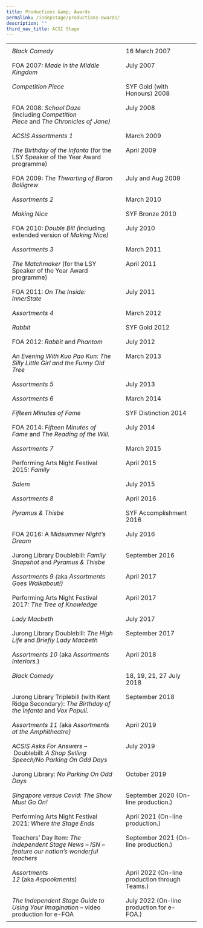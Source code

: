 ```yaml
---
title: Productions &amp; Awards
permalink: /indepstage/productions-awards/
description: ""
third_nav_title: ACSI Stage
---
```

<table><tbody style="box-sizing: border-box; margin-top: 0px;"><tr style="box-sizing: border-box; margin-top: 0px; height: 24px;"><td style="box-sizing: border-box; border-collapse: collapse; padding: 10px 15px; line-height: 18px; margin-top: 0px; height: 24px; width: 489px;" valign="top"><em style="box-sizing: border-box; margin-top: 0px;">Black Comedy</em></td><td style="box-sizing: border-box; border-collapse: collapse; padding: 10px 15px; line-height: 18px; height: 24px; width: 330px;" valign="top">16 March 2007</td></tr><tr style="box-sizing: border-box; height: 24px;"><td style="box-sizing: border-box; border-collapse: collapse; padding: 10px 15px; line-height: 18px; margin-top: 0px; height: 24px; width: 489px;" valign="top">FOA 2007:&nbsp;<em style="box-sizing: border-box; margin-top: 0px;">Made in the Middle Kingdom</em></td><td style="box-sizing: border-box; border-collapse: collapse; padding: 10px 15px; line-height: 18px; height: 24px; width: 330px;" valign="top">July 2007</td></tr><tr style="box-sizing: border-box; height: 24px;"><td style="box-sizing: border-box; border-collapse: collapse; padding: 10px 15px; line-height: 18px; margin-top: 0px; height: 24px; width: 489px;" valign="top"><em style="box-sizing: border-box; margin-top: 0px;">Competition Piece</em></td><td style="box-sizing: border-box; border-collapse: collapse; padding: 10px 15px; line-height: 18px; height: 24px; width: 330px;" valign="top">SYF Gold (with Honours) 2008</td></tr><tr style="box-sizing: border-box; height: 48px;"><td style="box-sizing: border-box; border-collapse: collapse; padding: 10px 15px; line-height: 18px; margin-top: 0px; height: 48px; width: 489px;" valign="top">FOA 2008:<em style="box-sizing: border-box; margin-top: 0px;">&nbsp;School Daze (</em>including&nbsp;<em style="box-sizing: border-box;">Competition Piece&nbsp;</em>and&nbsp;<em style="box-sizing: border-box;">The Chronicles of Jane)</em></td><td style="box-sizing: border-box; border-collapse: collapse; padding: 10px 15px; line-height: 18px; height: 48px; width: 330px;" valign="top">July 2008</td></tr><tr style="box-sizing: border-box; height: 24px;"><td style="box-sizing: border-box; border-collapse: collapse; padding: 10px 15px; line-height: 18px; margin-top: 0px; height: 24px; width: 489px;" valign="top"><em style="box-sizing: border-box; margin-top: 0px;">ACSIS Assortments 1</em></td><td style="box-sizing: border-box; border-collapse: collapse; padding: 10px 15px; line-height: 18px; height: 24px; width: 330px;" valign="top">March 2009</td></tr><tr style="box-sizing: border-box; height: 48px;"><td style="box-sizing: border-box; border-collapse: collapse; padding: 10px 15px; line-height: 18px; margin-top: 0px; height: 48px; width: 489px;" valign="top"><em style="box-sizing: border-box; margin-top: 0px;">The Birthday of the Infanta&nbsp;</em>(for the LSY Speaker of the Year Award programme)</td><td style="box-sizing: border-box; border-collapse: collapse; padding: 10px 15px; line-height: 18px; height: 48px; width: 330px;" valign="top">April 2009</td></tr><tr style="box-sizing: border-box; height: 24px;"><td style="box-sizing: border-box; border-collapse: collapse; padding: 10px 15px; line-height: 18px; margin-top: 0px; height: 24px; width: 489px;" valign="top">FOA 2009:&nbsp;<em style="box-sizing: border-box; margin-top: 0px;">The Thwarting of Baron Bolligrew</em></td><td style="box-sizing: border-box; border-collapse: collapse; padding: 10px 15px; line-height: 18px; height: 24px; width: 330px;" valign="top">July and Aug 2009</td></tr><tr style="box-sizing: border-box; height: 24px;"><td style="box-sizing: border-box; border-collapse: collapse; padding: 10px 15px; line-height: 18px; margin-top: 0px; height: 24px; width: 489px;" valign="top"><em style="box-sizing: border-box; margin-top: 0px;">Assortments 2</em></td><td style="box-sizing: border-box; border-collapse: collapse; padding: 10px 15px; line-height: 18px; height: 24px; width: 330px;" valign="top">March 2010</td></tr><tr style="box-sizing: border-box; height: 24px;"><td style="box-sizing: border-box; border-collapse: collapse; padding: 10px 15px; line-height: 18px; margin-top: 0px; height: 24px; width: 489px;" valign="top"><em style="box-sizing: border-box; margin-top: 0px;">Making Nice</em></td><td style="box-sizing: border-box; border-collapse: collapse; padding: 10px 15px; line-height: 18px; height: 24px; width: 330px;" valign="top">SYF Bronze 2010</td></tr><tr style="box-sizing: border-box; height: 24px;"><td style="box-sizing: border-box; border-collapse: collapse; padding: 10px 15px; line-height: 18px; margin-top: 0px; height: 24px; width: 489px;" valign="top">FOA 2010:&nbsp;<em style="box-sizing: border-box; margin-top: 0px;">Double Bill (</em>including extended version of&nbsp;<em style="box-sizing: border-box;">Making Nice)</em></td><td style="box-sizing: border-box; border-collapse: collapse; padding: 10px 15px; line-height: 18px; height: 24px; width: 330px;" valign="top">July 2010</td></tr><tr style="box-sizing: border-box; height: 24px;"><td style="box-sizing: border-box; border-collapse: collapse; padding: 10px 15px; line-height: 18px; margin-top: 0px; height: 24px; width: 489px;" valign="top"><em style="box-sizing: border-box; margin-top: 0px;">Assortments 3</em></td><td style="box-sizing: border-box; border-collapse: collapse; padding: 10px 15px; line-height: 18px; height: 24px; width: 330px;" valign="top">March 2011</td></tr><tr style="box-sizing: border-box; height: 48px;"><td style="box-sizing: border-box; border-collapse: collapse; padding: 10px 15px; line-height: 18px; margin-top: 0px; height: 48px; width: 489px;" valign="top"><em style="box-sizing: border-box; margin-top: 0px;">The Matchmaker&nbsp;</em>(for the LSY Speaker of the Year Award programme)</td><td style="box-sizing: border-box; border-collapse: collapse; padding: 10px 15px; line-height: 18px; height: 48px; width: 330px;" valign="top">April 2011</td></tr><tr style="box-sizing: border-box; height: 24px;"><td style="box-sizing: border-box; border-collapse: collapse; padding: 10px 15px; line-height: 18px; margin-top: 0px; height: 24px; width: 489px;" valign="top">FOA 2011:&nbsp;<em style="box-sizing: border-box; margin-top: 0px;">On The Inside: InnerState</em></td><td style="box-sizing: border-box; border-collapse: collapse; padding: 10px 15px; line-height: 18px; height: 24px; width: 330px;" valign="top">July 2011</td></tr><tr style="box-sizing: border-box; height: 24px;"><td style="box-sizing: border-box; border-collapse: collapse; padding: 10px 15px; line-height: 18px; margin-top: 0px; height: 24px; width: 489px;" valign="top"><em style="box-sizing: border-box; margin-top: 0px;">Assortments 4</em></td><td style="box-sizing: border-box; border-collapse: collapse; padding: 10px 15px; line-height: 18px; height: 24px; width: 330px;" valign="top">March 2012</td></tr><tr style="box-sizing: border-box; height: 24px;"><td style="box-sizing: border-box; border-collapse: collapse; padding: 10px 15px; line-height: 18px; margin-top: 0px; height: 24px; width: 489px;" valign="top"><em style="box-sizing: border-box; margin-top: 0px;">Rabbit</em></td><td style="box-sizing: border-box; border-collapse: collapse; padding: 10px 15px; line-height: 18px; height: 24px; width: 330px;" valign="top">SYF Gold 2012</td></tr><tr style="box-sizing: border-box; height: 24px;"><td style="box-sizing: border-box; border-collapse: collapse; padding: 10px 15px; line-height: 18px; margin-top: 0px; height: 24px; width: 489px;" valign="top">FOA 2012:&nbsp;<em style="box-sizing: border-box; margin-top: 0px;">Rabbit</em>&nbsp;and&nbsp;<em style="box-sizing: border-box;">Phantom</em></td><td style="box-sizing: border-box; border-collapse: collapse; padding: 10px 15px; line-height: 18px; height: 24px; width: 330px;" valign="top">July 2012</td></tr><tr style="box-sizing: border-box; height: 48px;"><td style="box-sizing: border-box; border-collapse: collapse; padding: 10px 15px; line-height: 18px; margin-top: 0px; height: 48px; width: 489px;" valign="top"><em style="box-sizing: border-box; margin-top: 0px;">An Evening With Kuo Pao Kun: The Silly Little Girl and the Funny Old Tree</em></td><td style="box-sizing: border-box; border-collapse: collapse; padding: 10px 15px; line-height: 18px; height: 48px; width: 330px;" valign="top">March 2013</td></tr><tr style="box-sizing: border-box; height: 24px;"><td style="box-sizing: border-box; border-collapse: collapse; padding: 10px 15px; line-height: 18px; margin-top: 0px; height: 24px; width: 489px;" valign="top"><em style="box-sizing: border-box; margin-top: 0px;">Assortments 5</em></td><td style="box-sizing: border-box; border-collapse: collapse; padding: 10px 15px; line-height: 18px; height: 24px; width: 330px;" valign="top">July 2013</td></tr><tr style="box-sizing: border-box; height: 24px;"><td style="box-sizing: border-box; border-collapse: collapse; padding: 10px 15px; line-height: 18px; margin-top: 0px; height: 24px; width: 489px;" valign="top"><em style="box-sizing: border-box; margin-top: 0px;">Assortments 6</em></td><td style="box-sizing: border-box; border-collapse: collapse; padding: 10px 15px; line-height: 18px; height: 24px; width: 330px;" valign="top">March 2014</td></tr><tr style="box-sizing: border-box; height: 24px;"><td style="box-sizing: border-box; border-collapse: collapse; padding: 10px 15px; line-height: 18px; margin-top: 0px; height: 24px; width: 489px;" valign="top"><em style="box-sizing: border-box; margin-top: 0px;">Fifteen Minutes of Fame</em></td><td style="box-sizing: border-box; border-collapse: collapse; padding: 10px 15px; line-height: 18px; height: 24px; width: 330px;" valign="top">SYF Distinction 2014</td></tr><tr style="box-sizing: border-box; height: 24px;"><td style="box-sizing: border-box; border-collapse: collapse; padding: 10px 15px; line-height: 18px; margin-top: 0px; height: 24px; width: 489px;" valign="top">FOA 2014:&nbsp;<em style="box-sizing: border-box; margin-top: 0px;">Fifteen Minutes of Fame</em>&nbsp;and&nbsp;<em style="box-sizing: border-box;">The Reading of the Will</em>.</td><td style="box-sizing: border-box; border-collapse: collapse; padding: 10px 15px; line-height: 18px; height: 24px; width: 330px;" valign="top">July 2014</td></tr><tr style="box-sizing: border-box; height: 24px;"><td style="box-sizing: border-box; border-collapse: collapse; padding: 10px 15px; line-height: 18px; margin-top: 0px; height: 24px; width: 489px;" valign="top"><em style="box-sizing: border-box; margin-top: 0px;">Assortments 7</em></td><td style="box-sizing: border-box; border-collapse: collapse; padding: 10px 15px; line-height: 18px; height: 24px; width: 330px;" valign="top">March 2015</td></tr><tr style="box-sizing: border-box; height: 24px;"><td style="box-sizing: border-box; border-collapse: collapse; padding: 10px 15px; line-height: 18px; margin-top: 0px; height: 24px; width: 489px;" valign="top">Performing Arts Night Festival 2015:&nbsp;<em style="box-sizing: border-box; margin-top: 0px;">Family</em></td><td style="box-sizing: border-box; border-collapse: collapse; padding: 10px 15px; line-height: 18px; height: 24px; width: 330px;" valign="top">April 2015</td></tr><tr style="box-sizing: border-box; height: 24px;"><td style="box-sizing: border-box; border-collapse: collapse; padding: 10px 15px; line-height: 18px; margin-top: 0px; height: 24px; width: 489px;" valign="top"><em style="box-sizing: border-box; margin-top: 0px;">Salem</em></td><td style="box-sizing: border-box; border-collapse: collapse; padding: 10px 15px; line-height: 18px; height: 24px; width: 330px;" valign="top">July 2015</td></tr><tr style="box-sizing: border-box; height: 24px;"><td style="box-sizing: border-box; border-collapse: collapse; padding: 10px 15px; line-height: 18px; margin-top: 0px; height: 24px; width: 489px;" valign="top"><em style="box-sizing: border-box; margin-top: 0px;">Assortments 8</em></td><td style="box-sizing: border-box; border-collapse: collapse; padding: 10px 15px; line-height: 18px; height: 24px; width: 330px;" valign="top">April 2016</td></tr><tr style="box-sizing: border-box; height: 24px;"><td style="box-sizing: border-box; border-collapse: collapse; padding: 10px 15px; line-height: 18px; margin-top: 0px; height: 24px; width: 489px;" valign="top"><em style="box-sizing: border-box; margin-top: 0px;">Pyramus &amp; Thisbe</em></td><td style="box-sizing: border-box; border-collapse: collapse; padding: 10px 15px; line-height: 18px; height: 24px; width: 330px;" valign="top">SYF Accomplishment 2016</td></tr><tr style="box-sizing: border-box; height: 24px;"><td style="box-sizing: border-box; border-collapse: collapse; padding: 10px 15px; line-height: 18px; margin-top: 0px; height: 24px; width: 489px;" valign="top">FOA 2016: A<em style="box-sizing: border-box; margin-top: 0px;">&nbsp;Midsummer Night’s Dream</em></td><td style="box-sizing: border-box; border-collapse: collapse; padding: 10px 15px; line-height: 18px; height: 24px; width: 330px;" valign="top">July 2016</td></tr><tr style="box-sizing: border-box; height: 24px;"><td style="box-sizing: border-box; border-collapse: collapse; padding: 10px 15px; line-height: 18px; margin-top: 0px; height: 24px; width: 489px;" valign="top">Jurong Library Doublebill:&nbsp;<em style="box-sizing: border-box; margin-top: 0px;">Family Snapshot</em>&nbsp;and&nbsp;<em style="box-sizing: border-box;">Pyramus &amp; Thisbe</em></td><td style="box-sizing: border-box; border-collapse: collapse; padding: 10px 15px; line-height: 18px; height: 24px; width: 330px;" valign="top">September 2016</td></tr><tr style="box-sizing: border-box; height: 24px;"><td style="box-sizing: border-box; border-collapse: collapse; padding: 10px 15px; line-height: 18px; margin-top: 0px; height: 24px; width: 489px;" valign="top"><em style="box-sizing: border-box; margin-top: 0px;">Assortments 9 (</em>aka<em style="box-sizing: border-box;">&nbsp;Assortments Goes Walkabout!)</em></td><td style="box-sizing: border-box; border-collapse: collapse; padding: 10px 15px; line-height: 18px; height: 24px; width: 330px;" valign="top">April 2017</td></tr><tr style="box-sizing: border-box; height: 24px;"><td style="box-sizing: border-box; border-collapse: collapse; padding: 10px 15px; line-height: 18px; margin-top: 0px; height: 24px; width: 489px;" valign="top">Performing Arts Night Festival 2017:<em style="box-sizing: border-box; margin-top: 0px;">&nbsp;The Tree of Knowledge</em></td><td style="box-sizing: border-box; border-collapse: collapse; padding: 10px 15px; line-height: 18px; height: 24px; width: 330px;" valign="top">April 2017</td></tr><tr style="box-sizing: border-box; height: 24px;"><td style="box-sizing: border-box; border-collapse: collapse; padding: 10px 15px; line-height: 18px; margin-top: 0px; height: 24px; width: 489px;" valign="top"><em style="box-sizing: border-box; margin-top: 0px;">Lady Macbeth</em></td><td style="box-sizing: border-box; border-collapse: collapse; padding: 10px 15px; line-height: 18px; height: 24px; width: 330px;" valign="top">July 2017</td></tr><tr style="box-sizing: border-box; height: 24px;"><td style="box-sizing: border-box; border-collapse: collapse; padding: 10px 15px; line-height: 18px; margin-top: 0px; height: 24px; width: 489px;" valign="top">Jurong Library Doublebill:<em style="box-sizing: border-box; margin-top: 0px;">&nbsp;The High Life&nbsp;</em>and<em style="box-sizing: border-box;">&nbsp;Briefly Lady Macbeth&nbsp;</em></td><td style="box-sizing: border-box; border-collapse: collapse; padding: 10px 15px; line-height: 18px; height: 24px; width: 330px;" valign="top">September 2017</td></tr><tr style="box-sizing: border-box; height: 24px;"><td style="box-sizing: border-box; border-collapse: collapse; padding: 10px 15px; line-height: 18px; margin-top: 0px; height: 24px; width: 489px;" valign="top"><em style="box-sizing: border-box; margin-top: 0px;">Assortments 10</em><span>&nbsp;</span>(aka<span>&nbsp;</span><em style="box-sizing: border-box;">Assortments Interiors.</em>)</td><td style="box-sizing: border-box; border-collapse: collapse; padding: 10px 15px; line-height: 18px; height: 24px; width: 330px;" valign="top">April 2018</td></tr><tr style="box-sizing: border-box; height: 24px;"><td style="box-sizing: border-box; border-collapse: collapse; padding: 10px 15px; line-height: 18px; margin-top: 0px; height: 24px; width: 489px;" valign="top"><em style="box-sizing: border-box; margin-top: 0px;">Black Comedy</em></td><td style="box-sizing: border-box; border-collapse: collapse; padding: 10px 15px; line-height: 18px; height: 24px; width: 330px;" valign="top">18, 19, 21, 27 July 2018</td></tr><tr style="box-sizing: border-box; height: 48px;"><td style="box-sizing: border-box; border-collapse: collapse; padding: 10px 15px; line-height: 18px; margin-top: 0px; height: 48px; width: 489px;" valign="top">Jurong Library Triplebill (with Kent Ridge Secondary):<span>&nbsp;</span><em style="box-sizing: border-box; margin-top: 0px;">The Birthday of the Infanta</em><span>&nbsp;</span>and<span>&nbsp;</span><em style="box-sizing: border-box;">Vox Populi</em>.</td><td style="box-sizing: border-box; border-collapse: collapse; padding: 10px 15px; line-height: 18px; height: 48px; width: 330px;" valign="top">September 2018</td></tr><tr style="box-sizing: border-box; height: 24px;"><td style="box-sizing: border-box; border-collapse: collapse; padding: 10px 15px; line-height: 18px; margin-top: 0px; height: 24px; width: 489px;" valign="top"><em style="box-sizing: border-box; margin-top: 0px;">Assortments 11 (</em>aka&nbsp;<em style="box-sizing: border-box;">Assortments at the Amphitheatre)</em></td><td style="box-sizing: border-box; border-collapse: collapse; padding: 10px 15px; line-height: 18px; height: 24px; width: 330px;" valign="top">April 2019</td></tr><tr style="box-sizing: border-box; height: 48px;"><td style="box-sizing: border-box; border-collapse: collapse; padding: 10px 15px; line-height: 18px; margin-top: 0px; height: 48px; width: 489px;" valign="top"><em style="box-sizing: border-box; margin-top: 0px;">ACSIS Asks For Answers –&nbsp;</em>Doublebill:&nbsp;<em style="box-sizing: border-box;">A Shop Selling Speech/No Parking On Odd Days</em></td><td style="box-sizing: border-box; border-collapse: collapse; padding: 10px 15px; line-height: 18px; height: 48px; width: 330px;" valign="top">July 2019</td></tr><tr style="box-sizing: border-box; height: 24px;"><td style="box-sizing: border-box; border-collapse: collapse; padding: 10px 15px; line-height: 18px; margin-top: 0px; height: 24px; width: 489px;" valign="top">Jurong Library:<span>&nbsp;</span><em style="box-sizing: border-box; margin-top: 0px;">No Parking On Odd Days</em></td><td style="box-sizing: border-box; border-collapse: collapse; padding: 10px 15px; line-height: 18px; height: 24px; width: 330px;" valign="top">October 2019</td></tr><tr style="box-sizing: border-box; height: 0px;"><td style="box-sizing: border-box; border-collapse: collapse; padding: 10px 15px; line-height: 18px; margin-top: 0px; height: 0px; width: 489px;" valign="top"><em style="box-sizing: border-box; margin-top: 0px;">Singapore versus Covid: The Show Must Go On!</em></td><td style="box-sizing: border-box; border-collapse: collapse; padding: 10px 15px; line-height: 18px; height: 0px; width: 330px;" valign="top">September 2020 (On-line production.)</td></tr><tr style="box-sizing: border-box; height: 0px;"><td style="box-sizing: border-box; border-collapse: collapse; padding: 10px 15px; line-height: 18px; margin-top: 0px; height: 0px; width: 489px;" valign="top">Performing Arts Night Festival 2021<em style="box-sizing: border-box; margin-top: 0px;">: Where the Stage Ends</em></td><td style="box-sizing: border-box; border-collapse: collapse; padding: 10px 15px; line-height: 18px; height: 0px; width: 330px;" valign="top">April 2021 (On-line production.)</td></tr><tr style="box-sizing: border-box; height: 0px;"><td style="box-sizing: border-box; border-collapse: collapse; padding: 10px 15px; line-height: 18px; margin-top: 0px; height: 0px; width: 489px;" valign="top">Teachers’ Day Item:<span>&nbsp;</span><em style="box-sizing: border-box; margin-top: 0px;">The Independent Stage News – ISN – feature our nation’s wonderful teachers</em></td><td style="box-sizing: border-box; border-collapse: collapse; padding: 10px 15px; line-height: 18px; height: 0px; width: 330px;" valign="top">September 2021 (On-line production.)</td></tr><tr style="box-sizing: border-box; height: 0px;"><td style="box-sizing: border-box; border-collapse: collapse; padding: 10px 15px; line-height: 18px; margin-top: 0px; height: 0px; width: 489px;" valign="top"><em style="box-sizing: border-box; margin-top: 0px;">Assortments 12</em><span>&nbsp;</span>(aka<span>&nbsp;</span><em style="box-sizing: border-box;">Aspookments</em>)</td><td style="box-sizing: border-box; border-collapse: collapse; padding: 10px 15px; line-height: 18px; height: 0px; width: 330px;" valign="top">April 2022 (On-line production through Teams.)</td></tr><tr style="box-sizing: border-box; height: 0px;"><td style="box-sizing: border-box; border-collapse: collapse; padding: 10px 15px; line-height: 18px; margin-top: 0px; height: 0px; width: 489px;" valign="top"><em style="box-sizing: border-box; margin-top: 0px;">The Independent Stage Guide to Using Your Imagination</em><span>&nbsp;</span>– video production for e-FOA</td><td style="box-sizing: border-box; border-collapse: collapse; padding: 10px 15px; line-height: 18px; height: 0px; width: 330px;" valign="top">July 2022 (On-line production for e-FOA.)</td></tr></tbody></table>